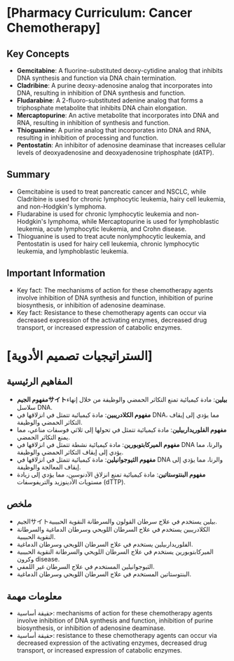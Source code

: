 # [Pharmacy Curriculum: Cancer Chemotherapy]

## Key Concepts

* **Gemcitabine**: A fluorine-substituted deoxy-cytidine analog that inhibits DNA synthesis and function via DNA chain termination.
* **Cladribine**: A purine deoxy-adenosine analog that incorporates into DNA, resulting in inhibition of DNA synthesis and function.
* **Fludarabine**: A 2-fluoro-substituted adenine analog that forms a triphosphate metabolite that inhibits DNA chain elongation.
* **Mercaptopurine**: An active metabolite that incorporates into DNA and RNA, resulting in inhibition of synthesis and function.
* **Thioguanine**: A purine analog that incorporates into DNA and RNA, resulting in inhibition of processing and function.
* **Pentostatin**: An inhibitor of adenosine deaminase that increases cellular levels of deoxyadenosine and deoxyadenosine triphosphate (dATP).

## Summary

* Gemcitabine is used to treat pancreatic cancer and NSCLC, while Cladribine is used for chronic lymphocytic leukemia, hairy cell leukemia, and non-Hodgkin's lymphoma.
* Fludarabine is used for chronic lymphocytic leukemia and non-Hodgkin's lymphoma, while Mercaptopurine is used for lymphoblastic leukemia, acute lymphocytic leukemia, and Crohn disease.
* Thioguanine is used to treat acute nonlymphocytic leukemia, and Pentostatin is used for hairy cell leukemia, chronic lymphocytic leukemia, and lymphoblastic leukemia.

## Important Information

* Key fact: The mechanisms of action for these chemotherapy agents involve inhibition of DNA synthesis and function, inhibition of purine biosynthesis, or inhibition of adenosine deaminase.
* Key fact: Resistance to these chemotherapy agents can occur via decreased expression of the activating enzymes, decreased drug transport, or increased expression of catabolic enzymes.

# [الستراتيجيات تصميم الأدوية]
## المفاهيم الرئيسية

* **مفهوم الجيمサイトبيلين**: مادة كيميائية تمنع التكاثر الحمضي والوظيفة من خلال إنهاء سلاسل DNA.
* **مفهوم الكلادريبين**: مادة كيميائية تتمثل في انزلاقها في DNA، مما يؤدي إلى إيقاف التكاثر الحمضي والوظيفة.
* **مفهوم الفلوريداربيلين**: مادة كيميائية تتمثل في تحولها إلى ثلاثي فوسفات مناعي، مما يمنع التكاثر الحمضي.
* **مفهوم الميركابتوبورين**: مادة كيميائية نشطة تتمثل في انزلاقها في DNA والرنا، مما يؤدي إلى إيقاف التكاثر الحمضي والوظيفة.
* **مفهوم الثيوجوانيلين**: مادة كيميائية تتمثل في انزلاقها في DNA والرنا، مما يؤدي إلى إيقاف المعالجة والوظيفة.
* **مفهوم البنتوستاتين**: مادة كيميائية تمنع انزلاق الآدنوسين، مما يؤدي إلى زيادة مستويات الأدينوزيد والتريفوسفات (dTTP).

## ملخص

* الجيمサイトبيلين يستخدم في علاج سرطان القولون والسرطانة النقوية الحبيبية.
* الكلادريبين يستخدم في علاج السرطان اللويحي وسرطان الدماغية والسرطانة النقوية الحبيبية.
* الفلوريداربيلين يستخدم في علاج السرطان اللويحي وسرطان الدماغية.
* الميركابتوبورين يستخدم في علاج السرطان اللويحي والسرطانة النقوية الحبيبية وكرون disease.
* الثيوجوانيلين المستخدم في علاج السرطان غير اللمفي.
* البنتوستاتين المستخدم في علاج السرطان اللويحي وسرطان الدماغية.

## معلومات مهمة

* حقيقة أساسية: mechanisms of action for these chemotherapy agents involve inhibition of DNA synthesis and function, inhibition of purine biosynthesis, or inhibition of adenosine deaminase.
* حقيقة أساسية: resistance to these chemotherapy agents can occur via decreased expression of the activating enzymes, decreased drug transport, or increased expression of catabolic enzymes.